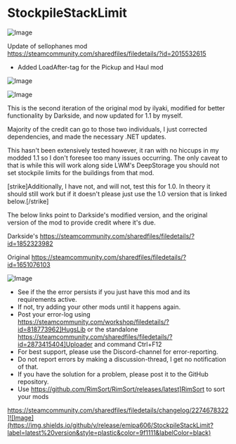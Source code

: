 # StockpileStackLimit

![Image](https://i.imgur.com/buuPQel.png)

Update of sellophanes mod
https://steamcommunity.com/sharedfiles/filedetails/?id=2015532615

- Added LoadAfter-tag for the Pickup and Haul mod

![Image](https://i.imgur.com/pufA0kM.png)

	
![Image](https://i.imgur.com/Z4GOv8H.png)

This is the second iteration of the original mod by ilyaki, modified for better functionality by Darkside, and now updated for 1.1 by myself.

Majority of the credit can go to those two individuals, I just corrected dependencies, and made the necessary .NET updates.

This hasn't been extensively tested however, it ran with no hiccups in my modded 1.1 so I don't foresee too many issues occurring. The only caveat to that is while this will work along side LWM's DeepStorage you should not set stockpile limits for the buildings from that mod.

[strike]Additionally, I have not, and will not, test this for 1.0. In theory it should still work but if it doesn't please just use the 1.0 version that is linked below.[/strike]

The below links point to Darkside's modified version, and the original version of the mod to provide credit where it's due.

Darkside's
https://steamcommunity.com/sharedfiles/filedetails/?id=1852323982

Original
https://steamcommunity.com/sharedfiles/filedetails/?id=1651076103

![Image](https://i.imgur.com/PwoNOj4.png)



-  See if the the error persists if you just have this mod and its requirements active.
-  If not, try adding your other mods until it happens again.
-  Post your error-log using https://steamcommunity.com/workshop/filedetails/?id=818773962]HugsLib or the standalone https://steamcommunity.com/sharedfiles/filedetails/?id=2873415404]Uploader and command Ctrl+F12
-  For best support, please use the Discord-channel for error-reporting.
-  Do not report errors by making a discussion-thread, I get no notification of that.
-  If you have the solution for a problem, please post it to the GitHub repository.
-  Use https://github.com/RimSort/RimSort/releases/latest]RimSort to sort your mods



https://steamcommunity.com/sharedfiles/filedetails/changelog/2274678322]![Image](https://img.shields.io/github/v/release/emipa606/StockpileStackLimit?label=latest%20version&style=plastic&color=9f1111&labelColor=black)

